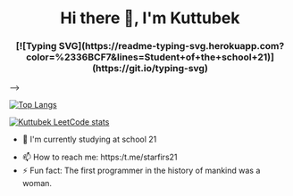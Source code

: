 <h1 align="center">Hi there 👋, I'm Kuttubek 
<!-- <h3 align="center">Student of the school 21</h3> -->
<h3 align="center">[![Typing SVG](https://readme-typing-svg.herokuapp.com?color=%2336BCF7&lines=Student+of+the+school+21)](https://git.io/typing-svg)</h3> -->

[![Top Langs](https://github-readme-stats.vercel.app/api/top-langs/?username=Kuttubek7&layout=compact)](https://github.com/anuraghazra/github-readme-stats)

[![Kuttubek LeetCode stats](https://leetcode-stats-six.vercel.app/api?username=Kuttubek7&theme=dark)](https://github.com/KnlnKS/leetcode-stats)

<!-- - 🔭 I’m currently working on ... -->
- 🌱 I'm currently studying at school 21
<!--- 👯 I’m looking to collaborate on ...-->
<!--- 🤔 I’m looking for help with ...
- 💬 Ask me about ...-->
- 📫 How to reach me: https:/t.me/starfirs21
- ⚡ Fun fact: The first programmer in the history of mankind was a woman.


